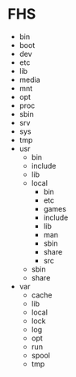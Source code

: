 # FHS

- bin
- boot
- dev
- etc
- lib
- media
- mnt
- opt
- proc
- sbin
- srv
- sys
- tmp
- usr
  - bin
  - include
  - lib
  - local
    - bin
    - etc
    - games
    - include
    - lib
    - man
    - sbin
    - share
    - src
  - sbin
  - share
- var
  - cache
  - lib
  - local
  - lock
  - log
  - opt
  - run
  - spool
  - tmp
